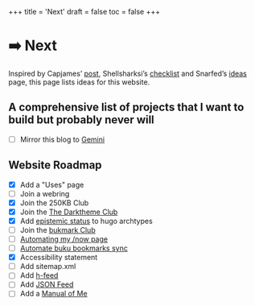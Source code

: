 +++
title = 'Next'
draft = false
toc = false
+++

# ➡️ Next

Inspired by Capjames’ [post](https://jamesg.blog/2024/02/19/personal-website-ideas/), Shellsharksi’s
[checklist](https://shellsharks.com/notes/2023/08/15/website-component-checklist) and Snarfed’s
[ideas](https://snarfed.org/ideas) page, this page lists ideas for this website.

## A comprehensive list of projects that I want to build but probably never will

- [ ] Mirror this blog to [Gemini](https://gemini.circumlunar.space/)

## Website Roadmap

- [x] Add a "Uses" page
- [ ] Join a webring
- [x] Join the 250KB Club
- [x] Join the [The Darktheme Club](https://darktheme.club/)
- [x] Add [epistemic status](https://v5.chriskrycho.com/journal/epistemic-status/) to hugo archtypes
- [ ] Join the [bukmark Club](https://bukmark.club/)
- [ ] [Automating my /now page](https://akashgoswami.dev/posts/automating-my-now-page/)
- [ ] [Automate buku bookmarks sync](https://seirdy.one/bookmarks/)
- [x] Accessibility statement
- [ ] Add sitemap.xml
- [ ] Add [h-feed](https://indieweb.org/h-feed)
- [ ] Add [JSON Feed](https://foosel.net/til/how-to-add-json-feed-support-to-hugo/)
- [ ] Add a [Manual of Me](https://my.manualof.me/)
